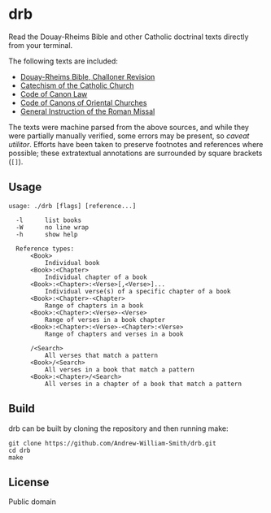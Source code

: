 # drb

Read the Douay-Rheims Bible and other Catholic doctrinal texts directly from your terminal.

The following texts are included:
- [Douay-Rheims Bible, Challoner Revision](https://www.ccel.org/c/challoner/douayrheims/dr.html)
- [Catechism of the Catholic Church](http://www.vatican.va/archive/ENG0015/_INDEX.HTM)
- [Code of Canon Law](http://www.vatican.va/archive/cod-iuris-canonici/cic_index_en.html)
- [Code of Canons of Oriental Churches](www.jgray.org/codes/cceo90eng.html)
- [General Instruction of the Roman Missal](http://www.vatican.va/roman_curia/congregations/ccdds/documents/rc_con_ccdds_doc_20030317_ordinamento-messale_en.html)

The texts were machine parsed from the above sources, and while they were partially manually verified, some errors may be present, so *caveat utilitor*.
Efforts have been taken to preserve footnotes and references where possible; these extratextual annotations are surrounded by square brackets (`[]`).


## Usage

    usage: ./drb [flags] [reference...]

      -l      list books
      -W      no line wrap
      -h      show help

      Reference types:
          <Book>
              Individual book
          <Book>:<Chapter>
              Individual chapter of a book
          <Book>:<Chapter>:<Verse>[,<Verse>]...
              Individual verse(s) of a specific chapter of a book
          <Book>:<Chapter>-<Chapter>
              Range of chapters in a book
          <Book>:<Chapter>:<Verse>-<Verse>
              Range of verses in a book chapter
          <Book>:<Chapter>:<Verse>-<Chapter>:<Verse>
              Range of chapters and verses in a book

          /<Search>
              All verses that match a pattern
          <Book>/<Search>
              All verses in a book that match a pattern
          <Book>:<Chapter>/<Search>
              All verses in a chapter of a book that match a pattern

## Build

drb can be built by cloning the repository and then running make:

    git clone https://github.com/Andrew-William-Smith/drb.git
    cd drb
    make

## License

Public domain
